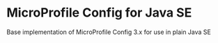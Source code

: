 # MicroProfile Config for Java SE

Base implementation of MicroProfile Config 3.x for use in plain Java SE

